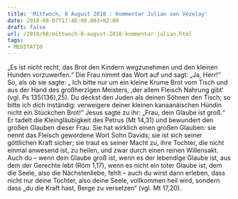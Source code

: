 ```yaml
---
title: 'Mittwoch, 8 August 2018 : Kommentar Julian von Vézelay'
date: 2018-08-07T17:46:00.003+02:00
draft: false
url: /2018/08/mittwoch-8-august-2018-kommentar-julian.html
tags: 
- MEDITATIO
---
```


„Es ist nicht recht, das Brot den Kindern wegzunehmen und den kleinen Hunden vorzuwerfen.“ Die Frau nimmt das Wort auf und sagt: „Ja, Herr!“ So, als ob sie sagte: „ Ich bitte nur um ein kleine Krume Brot vom Tisch und aus der Hand des großherzigen Meisters, ‚der allem Fleisch Nahrung gibt‘ (vgl. Ps 135(136),25). Du deckst den Juden als deinen Söhnen den Tisch; so bitte ich dich inständig: verweigere deiner kleinen kanaanäischen Hündin nicht ein Stückchen Brot!“ Jesus sagte zu ihr: „Frau, dein Glaube ist groß.“ Er tadelt die Kleingläubigkeit des Petrus (Mt 14,31) und bewundert den großen Glauben dieser Frau. Sie hat wirklich einen großen Glauben: sie nennt das Fleisch gewordene Wort Sohn Davids; sie ist sich seiner göttlichen Kraft sicher; sie traut es seiner Macht zu, ihre Tochter, die nicht einmal anwesend ist, zu heilen, und zwar durch einen reinen Willensakt. Auch du – wenn dein Glaube groß ist, wenn es der lebendige Glaube ist, aus dem der Gerechte lebt (Röm 1,17), wenn es nicht ein toter Glaube ist, dem die Seele, also die Nächstenliebe, fehlt – auch du wirst dann erleben, dass nicht nur deine Tochter, also deine Seele, vollkommen heil wird, sondern dass „du die Kraft hast, Berge zu versetzen“ (vgl. Mt 17,20).